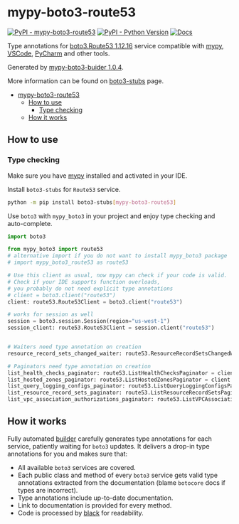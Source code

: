 # mypy-boto3-route53

[![PyPI - mypy-boto3-route53](https://img.shields.io/pypi/v/mypy-boto3-route53.svg?color=blue)](https://pypi.org/project/mypy-boto3-route53)
[![PyPI - Python Version](https://img.shields.io/pypi/pyversions/mypy-boto3-route53.svg?color=blue)](https://pypi.org/project/mypy-boto3-route53)
[![Docs](https://img.shields.io/readthedocs/mypy-boto3-builder.svg?color=blue)](https://mypy-boto3-builder.readthedocs.io/)

Type annotations for
[boto3.Route53 1.12.16](https://boto3.amazonaws.com/v1/documentation/api/1.12.16/reference/services/route53.html#Route53) service
compatible with [mypy](https://github.com/python/mypy), [VSCode](https://code.visualstudio.com/),
[PyCharm](https://www.jetbrains.com/pycharm/) and other tools.

Generated by [mypy-boto3-buider 1.0.4](https://github.com/vemel/mypy_boto3_builder).

More information can be found on [boto3-stubs](https://pypi.org/project/boto3-stubs/) page.

- [mypy-boto3-route53](#mypy-boto3-route53)
  - [How to use](#how-to-use)
    - [Type checking](#type-checking)
  - [How it works](#how-it-works)

## How to use

### Type checking

Make sure you have [mypy](https://github.com/python/mypy) installed and activated in your IDE.

Install `boto3-stubs` for `Route53` service.

```bash
python -m pip install boto3-stubs[mypy-boto3-route53]
```

Use `boto3` with `mypy_boto3` in your project and enjoy type checking and auto-complete.

```python
import boto3

from mypy_boto3 import route53
# alternative import if you do not want to install mypy_boto3 package
# import mypy_boto3_route53 as route53

# Use this client as usual, now mypy can check if your code is valid.
# Check if your IDE supports function overloads,
# you probably do not need explicit type annotations
# client = boto3.client("route53")
client: route53.Route53Client = boto3.client("route53")

# works for session as well
session = boto3.session.Session(region="us-west-1")
session_client: route53.Route53Client = session.client("route53")


# Waiters need type annotation on creation
resource_record_sets_changed_waiter: route53.ResourceRecordSetsChangedWaiter = client.get_waiter("resource_record_sets_changed")

# Paginators need type annotation on creation
list_health_checks_paginator: route53.ListHealthChecksPaginator = client.get_paginator("list_health_checks")
list_hosted_zones_paginator: route53.ListHostedZonesPaginator = client.get_paginator("list_hosted_zones")
list_query_logging_configs_paginator: route53.ListQueryLoggingConfigsPaginator = client.get_paginator("list_query_logging_configs")
list_resource_record_sets_paginator: route53.ListResourceRecordSetsPaginator = client.get_paginator("list_resource_record_sets")
list_vpc_association_authorizations_paginator: route53.ListVPCAssociationAuthorizationsPaginator = client.get_paginator("list_vpc_association_authorizations")
```

## How it works

Fully automated [builder](https://github.com/vemel/mypy_boto3_builder) carefully generates
type annotations for each service, patiently waiting for `boto3` updates. It delivers
a drop-in type annotations for you and makes sure that:

- All available `boto3` services are covered.
- Each public class and method of every `boto3` service gets valid type annotations
  extracted from the documentation (blame `botocore` docs if types are incorrect).
- Type annotations include up-to-date documentation.
- Link to documentation is provided for every method.
- Code is processed by [black](https://github.com/psf/black) for readability.